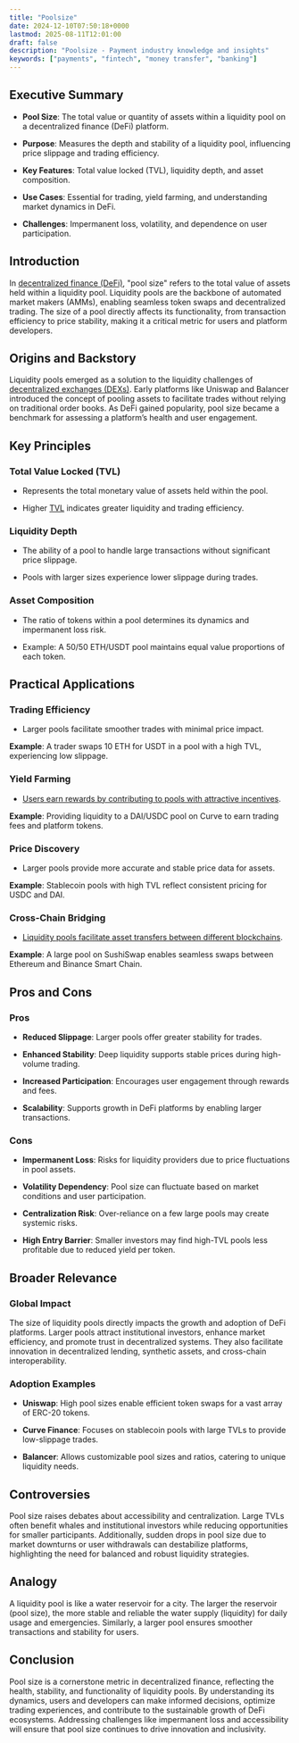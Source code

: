 ```yaml
---
title: "Poolsize"
date: 2024-12-10T07:50:18+0000
lastmod: 2025-08-11T12:01:00
draft: false
description: "Poolsize - Payment industry knowledge and insights"
keywords: ["payments", "fintech", "money transfer", "banking"]
---
```


## Executive Summary

- **Pool Size**: The total value or quantity of assets within a liquidity pool on a decentralized finance (DeFi) platform.

- **Purpose**: Measures the depth and stability of a liquidity pool, influencing price slippage and trading efficiency.

- **Key Features**: Total value locked (TVL), liquidity depth, and asset composition.

- **Use Cases**: Essential for trading, yield farming, and understanding market dynamics in DeFi.

- **Challenges**: Impermanent loss, volatility, and dependence on user participation.

## Introduction

In [decentralized finance (DeFi)](https://faisalkhanllc.xyz/resources/payments-wiki/d/decentralized-finance-defi/), "pool size" refers to the total value of assets held within a liquidity pool. Liquidity pools are the backbone of automated market makers (AMMs), enabling seamless token swaps and decentralized trading. The size of a pool directly affects its functionality, from transaction efficiency to price stability, making it a critical metric for users and platform developers.

## Origins and Backstory

Liquidity pools emerged as a solution to the liquidity challenges of [decentralized exchanges (DEXs)](https://faisalkhanllc.xyz/resources/payments-wiki/d/decentralized-exchange-dex/). Early platforms like Uniswap and Balancer introduced the concept of pooling assets to facilitate trades without relying on traditional order books. As DeFi gained popularity, pool size became a benchmark for assessing a platform’s health and user engagement.

## Key Principles

### Total Value Locked (TVL)

- Represents the total monetary value of assets held within the pool.

- Higher [TVL](https://faisalkhanllc.xyz/resources/payments-wiki/t/total-value-locked-tvl/) indicates greater liquidity and trading efficiency.

### Liquidity Depth

- The ability of a pool to handle large transactions without significant price slippage.

- Pools with larger sizes experience lower slippage during trades.

### Asset Composition

- The ratio of tokens within a pool determines its dynamics and impermanent loss risk.

- Example: A 50/50 ETH/USDT pool maintains equal value proportions of each token.

## Practical Applications

### Trading Efficiency

- Larger pools facilitate smoother trades with minimal price impact.

**Example**: A trader swaps 10 ETH for USDT in a pool with a high TVL, experiencing low slippage.

### Yield Farming

- [Users earn rewards by contributing to pools with attractive incentives](https://faisalkhanllc.xyz/resources/payments-wiki/y/yield-farming/).

**Example**: Providing liquidity to a DAI/USDC pool on Curve to earn trading fees and platform tokens.

### Price Discovery

- Larger pools provide more accurate and stable price data for assets.

**Example**: Stablecoin pools with high TVL reflect consistent pricing for USDC and DAI.

### Cross-Chain Bridging

- [Liquidity pools facilitate asset transfers between different blockchains](https://faisalkhanllc.xyz/resources/payments-wiki/c/cross-chain-protocol/).

**Example**: A large pool on SushiSwap enables seamless swaps between Ethereum and Binance Smart Chain.

## Pros and Cons

### Pros

- **Reduced Slippage**: Larger pools offer greater stability for trades.

- **Enhanced Stability**: Deep liquidity supports stable prices during high-volume trading.

- **Increased Participation**: Encourages user engagement through rewards and fees.

- **Scalability**: Supports growth in DeFi platforms by enabling larger transactions.

### Cons

- **Impermanent Loss**: Risks for liquidity providers due to price fluctuations in pool assets.

- **Volatility Dependency**: Pool size can fluctuate based on market conditions and user participation.

- **Centralization Risk**: Over-reliance on a few large pools may create systemic risks.

- **High Entry Barrier**: Smaller investors may find high-TVL pools less profitable due to reduced yield per token.

## Broader Relevance

### Global Impact

The size of liquidity pools directly impacts the growth and adoption of DeFi platforms. Larger pools attract institutional investors, enhance market efficiency, and promote trust in decentralized systems. They also facilitate innovation in decentralized lending, synthetic assets, and cross-chain interoperability.

### Adoption Examples

- **Uniswap**: High pool sizes enable efficient token swaps for a vast array of ERC-20 tokens.

- **Curve Finance**: Focuses on stablecoin pools with large TVLs to provide low-slippage trades.

- **Balancer**: Allows customizable pool sizes and ratios, catering to unique liquidity needs.

## Controversies

Pool size raises debates about accessibility and centralization. Large TVLs often benefit whales and institutional investors while reducing opportunities for smaller participants. Additionally, sudden drops in pool size due to market downturns or user withdrawals can destabilize platforms, highlighting the need for balanced and robust liquidity strategies.

## Analogy

A liquidity pool is like a water reservoir for a city. The larger the reservoir (pool size), the more stable and reliable the water supply (liquidity) for daily usage and emergencies. Similarly, a larger pool ensures smoother transactions and stability for users.

## Conclusion

Pool size is a cornerstone metric in decentralized finance, reflecting the health, stability, and functionality of liquidity pools. By understanding its dynamics, users and developers can make informed decisions, optimize trading experiences, and contribute to the sustainable growth of DeFi ecosystems. Addressing challenges like impermanent loss and accessibility will ensure that pool size continues to drive innovation and inclusivity.
